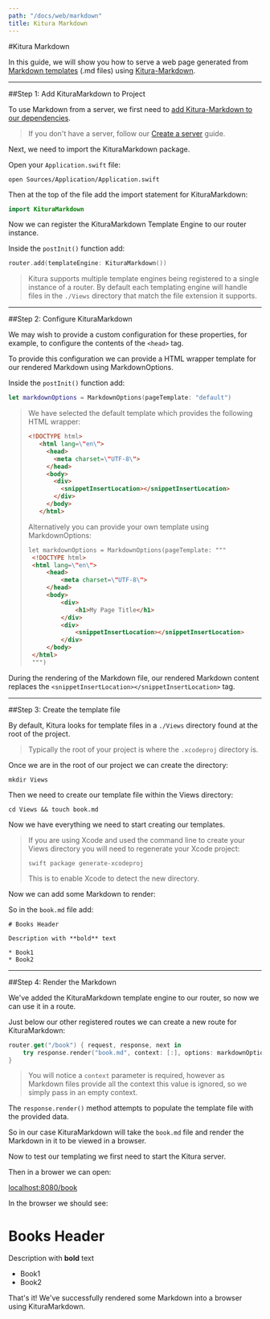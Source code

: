 ```yaml
---
path: "/docs/web/markdown"
title: Kitura Markdown
---
```


#Kitura Markdown

In this guide, we will show you how to serve a web page generated from [Markdown templates](http://stencil.fuller.li/en/latest/) (.md files) using [Kitura-Markdown](https://github.com/Kitura/Kitura-Markdown).

---

##Step 1: Add KituraMarkdown to Project

To use Markdown from a server, we first need to [add Kitura-Markdown to our dependencies](https://github.com/Kitura/Kitura-Markdown#add-dependencies).

> If you don't have a server, follow our [Create a server](../getting-started/create-server-cli) guide.

Next, we need to import the KituraMarkdown package.

Open your `Application.swift` file:

```
open Sources/Application/Application.swift
```

Then at the top of the file add the import statement for KituraMarkdown:

```swift
import KituraMarkdown
```

Now we can register the KituraMarkdown Template Engine to our router instance.

Inside the `postInit()` function add:

```swift
router.add(templateEngine: KituraMarkdown())
```

> Kitura supports multiple template engines being registered to a single instance of a router. By default each templating engine will handle files in the `./Views` directory that match the file extension it supports.

---

##Step 2: Configure KituraMarkdown

We may wish to provide a custom configuration for these properties, for example, to configure the contents of the `<head>` tag.

To provide this configuration we can provide a HTML wrapper template for our rendered Markdown using MarkdownOptions.

Inside the `postInit()` function add:

```swift
let markdownOptions = MarkdownOptions(pageTemplate: "default")
```

> We have selected the default template which provides the following HTML wrapper:
> ```html
> <!DOCTYPE html>
>    <html lang=\"en\">
>      <head>
>        <meta charset=\"UTF-8\">
>      </head>
>      <body>
>        <div>
>          <snippetInsertLocation></snippetInsertLocation>
>        </div>
>      </body>
>    </html>
> ```
> Alternatively you can provide your own template using MarkdownOptions:
> ```html
> let markdownOptions = MarkdownOptions(pageTemplate: """
>  <!DOCTYPE html>
>  <html lang=\"en\">
>      <head>
>          <meta charset=\"UTF-8\">
>      </head>
>      <body>
>          <div>
>              <h1>My Page Title</h1>
>          </div>
>          <div>
>              <snippetInsertLocation></snippetInsertLocation>
>          </div>
>      </body>
>  </html>
>  """)
> ```       

During the rendering of the Markdown file, our rendered Markdown content replaces the `<snippetInsertLocation></snippetInsertLocation>` tag.

---

##Step 3: Create the template file

By default, Kitura looks for template files in a `./Views` directory found at the root of the project.

> Typically the root of your project is where the `.xcodeproj` directory is.

Once we are in the root of our project we can create the directory:

```
mkdir Views
```

Then we need to create our template file within the Views directory:

```
cd Views && touch book.md
```

Now we have everything we need to start creating our templates.

> If you are using Xcode and used the command line to create your Views directory you will need to regenerate your Xcode project:
> ```
> swift package generate-xcodeproj
> ```
> This is to enable Xcode to detect the new directory.

Now we can add some Markdown to render:

So in the `book.md` file add:

```
# Books Header

Description with **bold** text

* Book1
* Book2
```

---

##Step 4: Render the Markdown

We've added the KituraMarkdown template engine to our router, so now we can use it in a route.

Just below our other registered routes we can create a new route for KituraMarkdown:

```swift
router.get("/book") { request, response, next in
    try response.render("book.md", context: [:], options: markdownOptions))
}
```

> You will notice a `context` parameter is required, however as Markdown files provide all the context this value is ignored, so we simply pass in an empty context.

The `response.render()` method attempts to populate the template file with the provided data.

So in our case KituraMarkdown will take the `book.md` file and render the Markdown in it to be viewed in a browser.

Now to test our templating we first need to start the Kitura server.

Then in a brower we can open:

<a href="http://localhost:8080/book" target="blank">localhost:8080/book</a>

In the browser we should see:

# Books Header

Description with **bold** text

* Book1
* Book2

That's it! We've successfully rendered some Markdown into a browser using KituraMarkdown.
